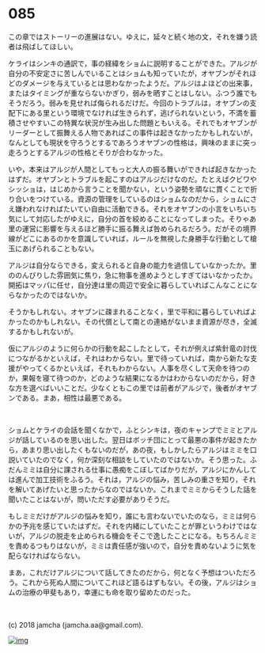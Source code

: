 # 085

この章ではストーリーの進展はない。ゆえに，延々と続く地の文，それを嫌う読者は飛ばしてほしい。  

ケライはシンキの通訳で，事の経緯をショムに説明することができた。アルジが自分の不安定さに苦しんでいることはショムも知っていたが，オヤブンがそれほどのダメージを与えているとは思わなかったようだ。アルジはよほどの出来事，またはタイミングが重ならないかぎり，弱みを晒すことはしない。ふつう誰でもそうだろう。弱みを見せれば侮られるだけだ。今回のトラブルは，オヤブンの支配下にある里という環境でなければ生きられず，逃げられないという，不満を蓄積させやすいこの特異な状況が生み出した問題ともいえる。それでもオヤブンがリーダーとして振舞える人物であればこの事件は起きなかったかもしれないが，なんとしても現状を守ろうとするであろうオヤブンの性格は，興味のままに突っ走ろうとするアルジの性格とそりが合わなかった。  

いや，本来はアルジが人間としてもっと大人の振る舞いができれば起きなかったはずだ。オヤブンとトラブルを起こすのはアルジだけなのだ。たとえばクビワやシッショは，はじめから言うことを聞かない，という姿勢を頑なに貫くことで折り合いをつけている。資源の管理をしているのはショムなのだから，ショムにさえ嫌われなければたいてい自由に活動できる。それをオヤブンの小言をいちいち気にして対応したがゆえに，自分の首を絞めることになってしまった。そりゃあ里の運営に影響を与えるほど勝手に振る舞えば咎められるだろう。だがその境界線がどこにあるのかを意識していれば，ルールを無視した身勝手な行動として槍玉にあげられることもない。  

アルジは自分ならできる，変えられると自身の能力を過信していなかったか。里ののんびりした雰囲気に焦り，急に物事を進めようとしすぎてはいなかったか。開拓はマッパに任せ，自分達は里の周辺で安全に暮らしていればこんなことにならなかったのではないか。  

そうかもしれない。オヤブンに疎まれることなく，里で平和に暮らしていればよかったのかもしれない。その代償として南との連絡がないまま資源が尽き，全滅するかもしれないが。  

仮にアルジのように何らかの行動を起こしたとして，それが例えば紫針竜の討伐につながるかといえば，それはわからない。里で待っていれば，南から新たな支援がやってくるかといえば，それもわからない。人事を尽くして天命を待つのか，果報を寝て待つのか，どのような結果になるかはわからないのだから，好きな方を選べばいいことだ。少なくともこの里では前者がアルジで，後者がオヤブンである。まあ，相性は最悪である。  

<br>  

ショムとケライの会話を聞くなかで，ふとシンキは，夜のキャンプでミミとアルジが話しているのを思い出した。翌日はボッチ団にとって最悪の事件が起きたから，あまり思い出したくもないのだが，あの夜，もしかしたらアルジはミミを口説いていたのでなく，何か深刻な相談をしていたのではないか。そう思った。ふだんミミは自分に課される仕事に愚痴をこぼしてばかりだが，アルジにかんしては進んで加工技術をふるう。それは，アルジの悩み，苦しみの重さを知り，それを解いてあげたいと思ったからなのではないか。これまでミミからそうした話を聞いたことはないが，問いただす必要がありそうだ。  

もしミミだけがアルジの悩みを知り，誰にも言わないでいたのなら，ミミは何らかの予兆を感じていたはずだ。それを内緒にしていたことが罪というわけではないが，アルジの脱走を止められる機会をそこで逸したことになる。もちろんミミを責めるつもりはないが，ミミは責任感が強いので，自分を責めないように気を配らなければならない。  

まあ，これだけアルジについて話してきたのだから，何となく予想はついただろう。これから死ぬ人間についてこれほど語るはずもない。その後，アルジはショムの治療の甲斐もあり，幸運にも命を取り留めたのだった。  

<br>  
<br>  
(c) 2018 jamcha (jamcha.aa@gmail.com).  

[![img](http://i.creativecommons.org/l/by-nc-sa/4.0/88x31.png)](http://creativecommons.org/licenses/by-nc-sa/4.0/deed)